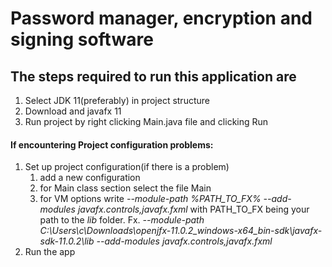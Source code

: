 # Password manager, encryption and signing software

## The steps required to run this application are

1. Select JDK 11(preferably) in project structure
1. Download and javafx 11
1. Run project by right clicking Main.java file and clicking Run

#### If encountering Project configuration problems:
1. Set up project configuration(if there is a problem)
    1. add a new configuration
    1. for Main class section select the file Main
    1. for VM options write *--module-path %PATH_TO_FX% --add-modules javafx.controls,javafx.fxml* with PATH_TO_FX being your path to the *lib* folder. Fx. *--module-path C:\Users\c\Downloads\openjfx-11.0.2_windows-x64_bin-sdk\javafx-sdk-11.0.2\lib --add-modules javafx.controls,javafx.fxml*
1. Run the app